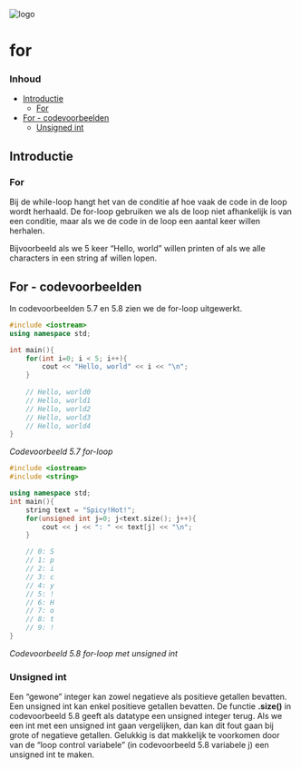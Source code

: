 ![logo](../c++/img/ISO_C++_Logo.svg) [](logo-id)

# for[](title-id) <!-- omit in toc -->

### Inhoud[](toc-id) <!-- omit in toc -->
- [Introductie](#introductie)
  - [For](#for)
- [For - codevoorbeelden](#for---codevoorbeelden)
  - [Unsigned int](#unsigned-int)


## Introductie

### For
Bij de while-loop hangt het van de conditie af hoe vaak de code in de loop wordt herhaald. 
De for-loop gebruiken we als de loop niet afhankelijk is van een conditie, maar als we de code in de loop een aantal keer willen herhalen. 

Bijvoorbeeld als we 5 keer “Hello, world” willen printen of als we alle characters in een string af willen lopen. 

## For - codevoorbeelden
In codevoorbeelden 5.7 en 5.8 zien we de for-loop uitgewerkt.

```cpp {.line-numbers}
#include <iostream>
using namespace std;

int main(){
    for(int i=0; i < 5; i++){
        cout << "Hello, world" << i << "\n";
    }
    
    // Hello, world0
    // Hello, world1
    // Hello, world2
    // Hello, world3
    // Hello, world4
}
```
*Codevoorbeeld 5.7 for-loop*


```cpp
#include <iostream>
#include <string>

using namespace std;
int main(){
    string text = "Spicy!Hot!";
    for(unsigned int j=0; j<text.size(); j++){
        cout << j << ": " << text[j] << "\n";
    }

    // 0: S
    // 1: p
    // 2: i
    // 3: c
    // 4: y
    // 5: !
    // 6: H
    // 7: o
    // 8: t
    // 9: !
}
```
*Codevoorbeeld 5.8 for-loop met unsigned int*

### Unsigned int

Een “gewone” integer kan zowel negatieve als positieve getallen bevatten. Een
unsigned int kan enkel positieve getallen bevatten. De functie **.size()** in codevoorbeeld
5.8 geeft als datatype een unsigned integer terug. Als we een int met een unsigned
int gaan vergelijken, dan kan dit fout gaan bij grote of negatieve getallen. Gelukkig
is dat makkelijk te voorkomen door van de “loop control variabele” (in codevoorbeeld 5.8
variabele j) een unsigned int te maken.

